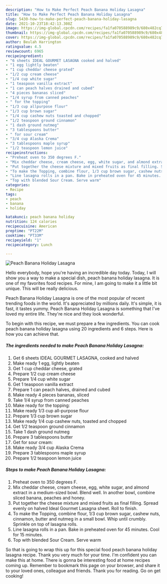 ```yaml
---
description: "How to Make Perfect Peach Banana Holiday Lasagna"
title: "How to Make Perfect Peach Banana Holiday Lasagna"
slug: 5430-how-to-make-perfect-peach-banana-holiday-lasagna
date: 2021-10-23T18:42:13.308Z
image: https://img-global.cpcdn.com/recipes/fa1fa070588989c9/680x482cq70/peach-banana-holiday-lasagna-recipe-main-photo.jpg
thumbnail: https://img-global.cpcdn.com/recipes/fa1fa070588989c9/680x482cq70/peach-banana-holiday-lasagna-recipe-main-photo.jpg
cover: https://img-global.cpcdn.com/recipes/fa1fa070588989c9/680x482cq70/peach-banana-holiday-lasagna-recipe-main-photo.jpg
author: Beulah Harrington
ratingvalue: 4.5
reviewcount: 6965
recipeingredient:
- "6 sheets IDEAL GOURMET LASAGNA cooked and halved"
- "1 egg lightly beaten"
- "1 cup cheddar cheese grated"
- "1/2 cup cream cheese"
- "1/4 cup white sugar"
- "1 teaspoon vanilla extract"
- "1 can peach halves drained and cubed"
- "4 pieces bananas sliced"
- "1/4 syrup from canned peaches"
- " for the topping"
- "1/3 cup allpurpose flour"
- "1/3 cup brown sugar"
- "1/4 cup cashew nuts toasted and chopped"
- "1/2 teaspoon ground cinnamon"
- "1 dash ground nutmeg"
- "3 tablespoons butter"
- " for sour cream"
- "3/4 cup Alaska Crema"
- "3 tablespoons maple syrup"
- "1/2 teaspoon lemon juice"
recipeinstructions:
- "Preheat oven to 350 degrees F."
- "Mix cheddar cheese, cream cheese, egg, white sugar, and almond extract in a medium-sized bowl. Blend well. In another bowl, combine sliced banana, peaches and honey."
- "Put together the cheese mixture and mixed fruits as final filling. Spread evenly on halved Ideal Gourmet Lasagna sheet. Roll to finish."
- "To make the Topping, combine flour, 1/3 cup brown sugar, cashew nuts, cinnamon, butter and nutmeg in a small bowl. Whip until crumbly. Sprinkle on top of lasagna rolls."
- "Line lasagna rolls in a pan. Bake in preheated oven for 45 minutes. Cool for 15 minutes."
- "Top with blended Sour Cream. Serve warm"
categories:
- Recipe
tags:
- peach
- banana
- holiday

katakunci: peach banana holiday 
nutrition: 124 calories
recipecuisine: American
preptime: "PT22M"
cooktime: "PT33M"
recipeyield: "1"
recipecategory: Lunch

---
```



![Peach Banana Holiday Lasagna](https://img-global.cpcdn.com/recipes/fa1fa070588989c9/680x482cq70/peach-banana-holiday-lasagna-recipe-main-photo.jpg)

Hello everybody, hope you're having an incredible day today. Today, I will show you a way to make a special dish, peach banana holiday lasagna. It is one of my favorites food recipes. For mine, I am going to make it a little bit unique. This will be really delicious.



Peach Banana Holiday Lasagna is one of the most popular of recent trending foods in the world. It's appreciated by millions daily. It's simple, it is fast, it tastes yummy. Peach Banana Holiday Lasagna is something that I've loved my entire life. They're nice and they look wonderful.


To begin with this recipe, we must prepare a few ingredients. You can cook peach banana holiday lasagna using 20 ingredients and 6 steps. Here is how you can achieve that.

<!--inarticleads1-->

##### The ingredients needed to make Peach Banana Holiday Lasagna:

1. Get 6 sheets IDEAL GOURMET LASAGNA, cooked and halved
1. Make ready 1 egg, lightly beaten
1. Get 1 cup cheddar cheese, grated
1. Prepare 1/2 cup cream cheese
1. Prepare 1/4 cup white sugar
1. Get 1 teaspoon vanilla extract
1. Prepare 1 can peach halves, drained and cubed
1. Make ready 4 pieces bananas, sliced
1. Take 1/4 syrup from canned peaches
1. Make ready  for the topping:
1. Make ready 1/3 cup all-purpose flour
1. Prepare 1/3 cup brown sugar
1. Make ready 1/4 cup cashew nuts, toasted and chopped
1. Get 1/2 teaspoon ground cinnamon
1. Take 1 dash ground nutmeg
1. Prepare 3 tablespoons butter
1. Get  for sour cream:
1. Make ready 3/4 cup Alaska Crema
1. Prepare 3 tablespoons maple syrup
1. Prepare 1/2 teaspoon lemon juice




<!--inarticleads2-->

##### Steps to make Peach Banana Holiday Lasagna:

1. Preheat oven to 350 degrees F.
1. Mix cheddar cheese, cream cheese, egg, white sugar, and almond extract in a medium-sized bowl. Blend well. In another bowl, combine sliced banana, peaches and honey.
1. Put together the cheese mixture and mixed fruits as final filling. Spread evenly on halved Ideal Gourmet Lasagna sheet. Roll to finish.
1. To make the Topping, combine flour, 1/3 cup brown sugar, cashew nuts, cinnamon, butter and nutmeg in a small bowl. Whip until crumbly. Sprinkle on top of lasagna rolls.
1. Line lasagna rolls in a pan. Bake in preheated oven for 45 minutes. Cool for 15 minutes.
1. Top with blended Sour Cream. Serve warm




So that is going to wrap this up for this special food peach banana holiday lasagna recipe. Thank you very much for your time. I'm confident you can make this at home. There is gonna be interesting food at home recipes coming up. Remember to bookmark this page on your browser, and share it to your loved ones, colleague and friends. Thank you for reading. Go on get cooking!
